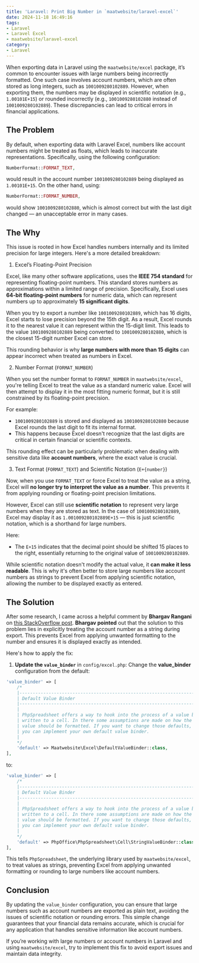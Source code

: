 ```yaml
---
title: 'Laravel: Print Big Number in `maatwebsite/laravel-excel`'
date: 2024-11-18 16:49:16
tags:
- Laravel
- Laravel Excel
- maatwebsite/laravel-excel
category:
- Laravel
---
```


When exporting data in Laravel using the `maatwebsite/excel` package, it’s common to encounter issues with large numbers being incorrectly formatted. One such case involves account numbers, which are often stored as long integers, such as `1001009280102889`. However, when exporting them, the numbers may be displayed in scientific notation (e.g., `1.00101E+15`) or rounded incorrectly (e.g., `1001009280102880` instead of `1001009280102889`). These discrepancies can lead to critical errors in financial applications.

## The Problem

By default, when exporting data with Laravel Excel, numbers like account numbers might be treated as floats, which leads to inaccurate representations. Specifically, using the following configuration:

```php
NumberFormat::FORMAT_TEXT,
```

would result in the account number `1001009280102889` being displayed as `1.00101E+15`. On the other hand, using:

```php
NumberFormat::FORMAT_NUMBER,
```

would show `1001009280102880`, which is almost correct but with the last digit changed — an unacceptable error in many cases.

## The Why

This issue is rooted in how Excel handles numbers internally and its limited precision for large integers. Here's a more detailed breakdown:

1. Excel’s Floating-Point Precision

Excel, like many other software applications, uses the **IEEE 754 standard** for representing floating-point numbers. This standard stores numbers as approximations within a limited range of precision. Specifically, Excel uses **64-bit floating-point numbers** for numeric data, which can represent numbers up to approximately **15 significant digits**.

When you try to export a number like `1001009280102889`, which has 16 digits, Excel starts to lose precision beyond the 15th digit. As a result, Excel rounds it to the nearest value it can represent within the 15-digit limit. This leads to the value `1001009280102889` being converted to `1001009280102880`, which is the closest 15-digit number Excel can store.

This rounding behavior is why **large numbers with more than 15 digits** can appear incorrect when treated as numbers in Excel.

2. Number Format (`FORMAT_NUMBER`)

When you set the number format to `FORMAT_NUMBER` in `maatwebsite/excel`, you're telling Excel to treat the value as a standard numeric value. Excel will then attempt to display it in the most fitting numeric format, but it is still constrained by its floating-point precision.

For example:

- `1001009280102889` is stored and displayed as `1001009280102880` because Excel rounds the last digit to fit its internal format.
- This happens because Excel doesn't recognize that the last digits are critical in certain financial or scientific contexts.

This rounding effect can be particularly problematic when dealing with sensitive data like **account numbers**, where the exact value is crucial.

3. Text Format (`FORMAT_TEXT`) and Scientific Notation (`E+{number}`)

Now, when you use `FORMAT_TEXT` or force Excel to treat the value as a string, Excel will **no longer try to interpret the value as a number**. This prevents it from applying rounding or floating-point precision limitations.

However, Excel can still use **scientific notation** to represent very large numbers when they are stored as text. In the case of `1001009280102889`, Excel may display it as `1.001009280102889E+15` — this is just scientific notation, which is a shorthand for large numbers. 

Here:

- The `E+15` indicates that the decimal point should be shifted 15 places to the right, essentially returning to the original value of `1001009280102889`.

While scientific notation doesn't modify the actual value, it **can make it less readable**. This is why it's often better to store large numbers like account numbers as strings to prevent Excel from applying scientific notation, allowing the number to be displayed exactly as entered.

## The Solution

After some research, I came across a helpful comment by **Bhargav Rangani** on [this StackOverflow post](https://stackoverflow.com/questions/72430680/laravel-excel-number-value-auto-change). **Bhargav pointed** out that the solution to this problem lies in explicitly treating the account number as a string during export. This prevents Excel from applying unwanted formatting to the number and ensures it is displayed exactly as intended.

Here's how to apply the fix:

1. **Update the `value_binder`** in `config/excel.php`: Change the **value_binder** configuration from the default:

```php
'value_binder' => [
    /*
    |--------------------------------------------------------------------------
    | Default Value Binder
    |--------------------------------------------------------------------------
    |
    | PhpSpreadsheet offers a way to hook into the process of a value being
    | written to a cell. In there some assumptions are made on how the
    | value should be formatted. If you want to change those defaults,
    | you can implement your own default value binder.
    |
    */
    'default' => Maatwebsite\Excel\DefaultValueBinder::class,
],
```

to:

```php
'value_binder' => [
    /*
    |--------------------------------------------------------------------------
    | Default Value Binder
    |--------------------------------------------------------------------------
    |
    | PhpSpreadsheet offers a way to hook into the process of a value being
    | written to a cell. In there some assumptions are made on how the
    | value should be formatted. If you want to change those defaults,
    | you can implement your own default value binder.
    |
    */
    'default' => PhpOffice\PhpSpreadsheet\Cell\StringValueBinder::class
],
```

This tells `PhpSpreadsheet`, the underlying library used by `maatwebsite/excel`, to treat values as strings, preventing Excel from applying unwanted formatting or rounding to large numbers like account numbers.

## Conclusion

By updating the `value_binder` configuration, you can ensure that large numbers such as account numbers are exported as plain text, avoiding the issues of scientific notation or rounding errors. This simple change guarantees that your financial data remains accurate, which is crucial for any application that handles sensitive information like account numbers.

If you’re working with large numbers or account numbers in Laravel and using `maatwebsite/excel`, try to implement this fix to avoid export issues and maintain data integrity.